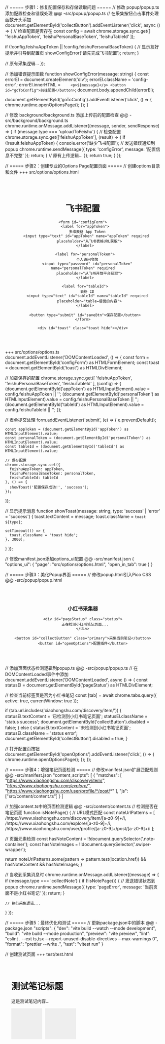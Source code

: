 // ===== 步骤1：修复配置保存和存储读取问题 =====
// 修改 popup/popup.ts 添加配置检查和错误处理
@@ -src/popup/popup.ts
// 在采集按钮点击事件处理函数开头添加
document.getElementById('collectButton').addEventListener('click', async () => {
// 检查配置是否存在
const config = await chrome.storage.sync.get([
'feishuAppToken',
'feishuPersonalBaseToken',
'feishuTableId'
]);

if (!config.feishuAppToken || !config.feishuPersonalBaseToken) {
// 显示友好提示并引导到配置页
showConfigError('请先完成飞书配置');
return;
}

// 原有采集逻辑...
});

// 添加错误提示函数
function showConfigError(message: string) {
const errorEl = document.createElement('div');
errorEl.className = 'config-error';
errorEl.innerHTML = `     <p>${message}</p>
    <button id="goToConfig">前往配置</button>
  `;
document.body.appendChild(errorEl);

document.getElementById('goToConfig').addEventListener('click', () => {
chrome.runtime.openOptionsPage();
});
}

// 修改 background/background.ts 添加上传前的配置检查
@@ -src/background/background.ts
chrome.runtime.onMessage.addListener((message, sender, sendResponse) => {
if (message.type === 'uploadToFeishu') {
// 检查配置
chrome.storage.sync.get(['feishuAppToken'], (result) => {
if (!result.feishuAppToken) {
console.error('缺少飞书配置');
// 发送错误通知到popup
chrome.runtime.sendMessage({
type: 'configError',
message: '配置信息不完整'
});
return;
}
// 原有上传逻辑...
});
return true;
}
});

// ===== 步骤2：创建专业的Options Page配置页面 =====
// 创建options目录和文件
+++ src/options/options.html

<!DOCTYPE html>
<html>
<head>
  <meta charset="UTF-8">
  <title>小红书采集器配置</title>
  <link rel="stylesheet" href="https://cdn.jsdelivr.net/npm/@picocss/pico@2/css/pico.min.css">
  <style>
    .container { max-width: 800px; margin: 2rem auto; padding: 0 1rem; }
    .toast { position: fixed; top: 1rem; right: 1rem; }
  </style>
</head>
<body>
  <div class="container">
    <h1>飞书配置</h1>
    
    <form id="configForm">
      <label for="appToken">
        多维表格 App Token
        <input type="text" id="appToken" name="appToken" required 
          placeholder="从飞书表格URL获取">
      </label>
      
      <label for="personalToken">
        个人访问令牌
        <input type="password" id="personalToken" name="personalToken" required
          placeholder="从飞书开放平台获取">
      </label>
      
      <label for="tableId">
        表格 ID
        <input type="text" id="tableId" name="tableId" required
          placeholder="table=后面的内容">
      </label>
      
      <button type="submit" id="saveBtn">保存配置</button>
    </form>
    
    <div id="toast" class="toast hide"></div>
  </div>
  
  <script src="./options.ts" type="module"></script>
</body>
</html>

+++ src/options/options.ts
document.addEventListener('DOMContentLoaded', () => {
const form = document.getElementById('configForm') as HTMLFormElement;
const toast = document.getElementById('toast') as HTMLDivElement;

// 加载保存的配置
chrome.storage.sync.get([
'feishuAppToken',
'feishuPersonalBaseToken',
'feishuTableId'
], (config) => {
(document.getElementById('appToken') as HTMLInputElement).value =
config.feishuAppToken || '';
(document.getElementById('personalToken') as HTMLInputElement).value =
config.feishuPersonalBaseToken || '';
(document.getElementById('tableId') as HTMLInputElement).value =
config.feishuTableId || '';
});

// 表单提交处理
form.addEventListener('submit', (e) => {
e.preventDefault();

    const appToken = (document.getElementById('appToken') as HTMLInputElement).value;
    const personalToken = (document.getElementById('personalToken') as HTMLInputElement).value;
    const tableId = (document.getElementById('tableId') as HTMLInputElement).value;

    // 保存配置
    chrome.storage.sync.set({
      feishuAppToken: appToken,
      feishuPersonalBaseToken: personalToken,
      feishuTableId: tableId
    }, () => {
      showToast('配置保存成功!', 'success');
    });

});

// 显示提示消息
function showToast(message: string, type: 'success' | 'error' = 'success') {
toast.textContent = message;
toast.className = `toast ${type}`;

    setTimeout(() => {
      toast.className = 'toast hide';
    }, 3000);

}
});

// 修改manifest.json添加options_ui配置
@@ -src/manifest.json
{
"options_ui": {
"page": "src/options/options.html",
"open_in_tab": true
}
}

// ===== 步骤3：美化Popup界面 =====
// 修改popup.html引入Pico CSS
@@ -src/popup/popup.html

<head>
  <link rel="stylesheet" href="https://cdn.jsdelivr.net/npm/@picocss/pico@2/css/pico.min.css">
  <style>
    .container { padding: 1rem; text-align: center; min-width: 300px; }
    .status { margin: 1rem 0; padding: 0.5rem; }
    .success { background: #d4edda; }
    .error { background: #f8d7da; }
  </style>
</head>
<body>
  <div class="container">
    <h3>小红书采集器</h3>
    
    <div id="pageStatus" class="status">
      正在检测小红书笔记页面...
    </div>
    
    <button id="collectButton" class="primary">采集当前笔记</button>
    <button id="openOptions">配置插件</button>
  </div>
</body>

// 添加页面状态检测逻辑到popup.ts
@@ -src/popup/popup.ts
// 在DOMContentLoaded事件中添加
document.addEventListener('DOMContentLoaded', async () => {
const statusEl = document.getElementById('pageStatus') as HTMLDivElement;

// 检查当前标签页是否为小红书笔记
const [tab] = await chrome.tabs.query({ active: true, currentWindow: true });

if (tab.url.includes('xiaohongshu.com/discovery/item/')) {
statusEl.textContent = '已检测到小红书笔记页面';
statusEl.className = 'status success';
document.getElementById('collectButton').disabled = false;
} else {
statusEl.textContent = '未检测到小红书笔记页面';
statusEl.className = 'status error';
document.getElementById('collectButton').disabled = true;
}

// 打开配置页按钮
document.getElementById('openOptions').addEventListener('click', () => {
chrome.runtime.openOptionsPage();
});
});

// ===== 步骤4：增强笔记页面检测 =====
// 修改manifest.json扩展匹配规则
@@ -src/manifest.json
"content_scripts": [
{
"matches": [
"https://www.xiaohongshu.com/discovery/item/*",
"https://www.xiaohongshu.com/explore/*",
"https://www.xiaohongshu.com/user/profile/*/post/*"
],
"js": ["src/content/content.ts"]
}
]

// 加强content.ts中的页面检测逻辑
@@ -src/content/content.ts
// 检测是否在笔记页面
function isNotePage() {
// URL模式匹配
const noteUrlPatterns = [
/https:\/\/www\.xiaohongshu\.com\/discovery\/item\/[a-z0-9]+/i,
/https:\/\/www\.xiaohongshu\.com\/explore\/[a-z0-9]+/i,
/https:\/\/www\.xiaohongshu\.com\/user\/profile\/[a-z0-9]+\/post\/[a-z0-9]+/i
];

// 页面元素检测
const hasNoteContent = !!document.querySelector('.note-container');
const hasNoteImages = !!document.querySelector('.swiper-wrapper');

return noteUrlPatterns.some(pattern => pattern.test(location.href))
&& hasNoteContent
&& hasNoteImages;
}

// 当收到采集消息时
chrome.runtime.onMessage.addListener((message) => {
if (message.type === 'collectNote') {
if (!isNotePage()) {
// 发送错误状态到popup
chrome.runtime.sendMessage({
type: 'pageError',
message: '当前页面不是小红书笔记'
});
return;
}

    // 执行采集逻辑...

}
});

// ===== 步骤5：最终优化和测试 =====
// 更新package.json中的脚本
@@ -package.json
"scripts": {
"dev": "vite build --watch --mode development",
"build": "vite build --mode production",
"preview": "vite preview",
"lint": "eslint . --ext ts,tsx --report-unused-disable-directives --max-warnings 0",
"format": "prettier --write .",
"test": "vitest run"
}

// 创建测试页面
+++ test/test.html

<!DOCTYPE html>
<html>
<head>
  <title>小红书笔记测试</title>
  <style>
    .note-container { padding: 20px; }
    .swiper-wrapper { display: flex; gap: 10px; }
    .swiper-slide { width: 100px; height: 100px; background: #eee; }
  </style>
</head>
<body>
  <div class="note-container">
    <h1>测试笔记标题</h1>
    <p>这是测试笔记内容...</p>
    <div class="swiper-wrapper">
      <div class="swiper-slide"></div>
      <div class="swiper-slide"></div>
    </div>
  </div>
  
  <script>
    // 模拟笔记页面URL
    history.replaceState({}, '', '/discovery/item/test123');
  </script>
</body>
</html>
